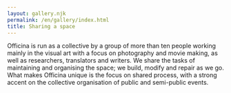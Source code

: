 ```yaml
---
layout: gallery.njk
permalink: /en/gallery/index.html
title: Sharing a space
---
```

Officina is run as a collective by a group of more than ten people working mainly in the visual art with a focus on photography and movie making, as well as researchers, translators and writers. We share the tasks of maintaining and organising the space; we build, modify and repair as we go. What makes Officina unique is the focus on shared process, with a strong accent on the collective organisation of public and semi-public events.